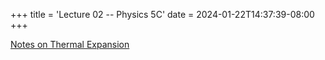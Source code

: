 +++
title = 'Lecture 02 -- Physics 5C'
date = 2024-01-22T14:37:39-08:00
+++

[Notes on Thermal Expansion](https://dev-undergrad.dev/physics5C/notes/lec02.pdf)

<!--more-->
